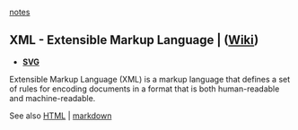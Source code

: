 [notes](index.md)

## XML - Extensible Markup Language | ([Wiki](https://en.wikipedia.org/wiki/XML))

- **[SVG](HTML/SVG.md)**

Extensible Markup Language (XML) is a markup language that defines a set of rules for encoding documents in a format that is both human-readable and machine-readable.


See also [HTML](HTML/HTML.md) | [markdown](markdown.md)
